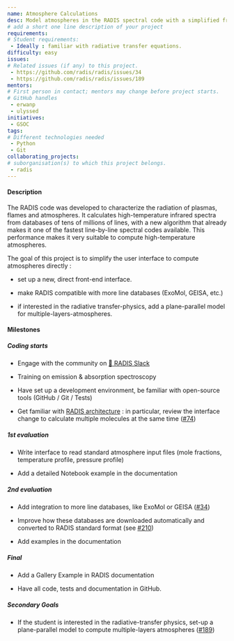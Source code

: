 ```yaml
---
name: Atmosphere Calculations
desc: Model atmospheres in the RADIS spectral code with a simplified frontend and more line databases
# add a short one line description of your project
requirements:
# Student requirements:
 - Ideally : familiar with radiative transfer equations.
difficulty: easy
issues:
# Related issues (if any) to this project.
 - https://github.com/radis/radis/issues/34
 - https://github.com/radis/radis/issues/189
mentors:
# First person in contact; mentors may change before project starts.
# GitHub handles
 - erwanp
 - ulyssed
initiatives:
 - GSOC
tags:
# Different technologies needed
 - Python
 - Git
collaborating_projects:
# suborganisation(s) to which this project belongs.
 - radis
---
```



#### Description

The RADIS code was developed to characterize the radiation of plasmas, flames and atmospheres. It calculates high-temperature infrared spectra from databases of tens of millions of lines, with a new algorithm that already makes it one of the fastest line-by-line spectral codes available. This performance makes it very suitable to compute high-temperature atmospheres.

The goal of this project is to simplify the user interface to compute atmospheres directly :

- set up a new, direct front-end interface.

- make RADIS compatible with more line databases (ExoMol, GEISA, etc.)

- if interested in the radiative transfer-physics, add a plane-parallel model for multiple-layers-atmospheres. 


#### Milestones


##### Coding starts

* Engage with the community on [💬 RADIS Slack](https://github.com/radis/slack-invite)

* Training on emission & absorption spectroscopy

* Have set up a development environment, be familiar with open-source tools (GitHub / Git / Tests)

* Get familiar with [RADIS architecture](https://radis.readthedocs.io/en/latest/dev/developer.html#architecture) : in particular, review the interface change to calculate multiple molecules at the same time ([#74](https://github.com/radis/radis/pull/74))

##### 1st evaluation

* Write interface to read standard atmosphere input files (mole fractions, temperature profile, pressure profile)

* Add a detailed Notebook example in the documentation


##### 2nd evaluation

* Add integration to more line databases, like ExoMol or GEISA ([#34](https://github.com/radis/radis/issues/34))

* Improve how these databases are downloaded automatically and converted to RADIS standard format (see [#210](https://github.com/radis/radis/issues/210))

* Add examples in the documentation 


##### Final

* Add a Gallery Example in RADIS documentation

* Have all code, tests and documentation in GitHub.


##### Secondary Goals

* If the student is interested in the radiative-transfer physics, set-up a plane-parallel model to compute multiple-layers atmospheres ([#189](https://github.com/radis/radis/issues/189))